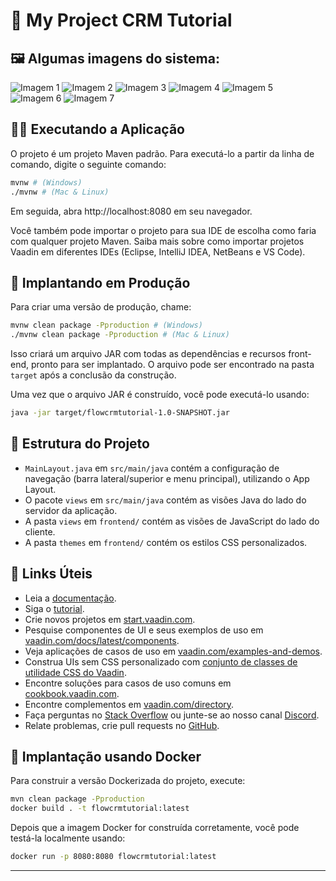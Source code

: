 # 🚀 My Project CRM Tutorial

## 🖼️ Algumas imagens do sistema:

![Imagem 1](https://i.imgur.com/gaDM794.png)
![Imagem 2](https://i.imgur.com/0vGSsXW.png)
![Imagem 3](https://i.imgur.com/Kvm5rOb.png)
![Imagem 4](https://i.imgur.com/YiyUTqq.png)
![Imagem 5](https://i.imgur.com/Z7EfyoH.png)
![Imagem 6](https://i.imgur.com/UqnSC9j.png)
![Imagem 7](https://i.imgur.com/4OG6FIA.png)

## 🏃‍♂️ Executando a Aplicação

O projeto é um projeto Maven padrão. Para executá-lo a partir da linha de comando, digite o seguinte comando:

```bash
mvnw # (Windows)
./mvnw # (Mac & Linux)
```

Em seguida, abra http://localhost:8080 em seu navegador.

Você também pode importar o projeto para sua IDE de escolha como faria com qualquer projeto Maven. Saiba mais sobre como importar projetos Vaadin em diferentes IDEs (Eclipse, IntelliJ IDEA, NetBeans e VS Code).

## 🚀 Implantando em Produção

Para criar uma versão de produção, chame:

```bash
mvnw clean package -Pproduction # (Windows)
./mvnw clean package -Pproduction # (Mac & Linux)
```

Isso criará um arquivo JAR com todas as dependências e recursos front-end, pronto para ser implantado. O arquivo pode ser encontrado na pasta `target` após a conclusão da construção.

Uma vez que o arquivo JAR é construído, você pode executá-lo usando:

```bash
java -jar target/flowcrmtutorial-1.0-SNAPSHOT.jar
```

## 📁 Estrutura do Projeto

- `MainLayout.java` em `src/main/java` contém a configuração de navegação (barra lateral/superior e menu principal), utilizando o App Layout.
- O pacote `views` em `src/main/java` contém as visões Java do lado do servidor da aplicação.
- A pasta `views` em `frontend/` contém as visões de JavaScript do lado do cliente.
- A pasta `themes` em `frontend/` contém os estilos CSS personalizados.

## 🔗 Links Úteis

- Leia a [documentação](https://vaadin.com/docs).
- Siga o [tutorial](https://vaadin.com/docs/latest/tutorial/overview).
- Crie novos projetos em [start.vaadin.com](https://start.vaadin.com/).
- Pesquise componentes de UI e seus exemplos de uso em [vaadin.com/docs/latest/components](https://vaadin.com/docs/latest/components).
- Veja aplicações de casos de uso em [vaadin.com/examples-and-demos](https://vaadin.com/examples-and-demos).
- Construa UIs sem CSS personalizado com [conjunto de classes de utilidade CSS do Vaadin](https://vaadin.com/docs/latest/directory).
- Encontre soluções para casos de uso comuns em [cookbook.vaadin.com](https://cookbook.vaadin.com/).
- Encontre complementos em [vaadin.com/directory](https://vaadin.com/directory).
- Faça perguntas no [Stack Overflow](https://stackoverflow.com/) ou junte-se ao nosso canal [Discord](https://discord.com/invite/vaadin).
- Relate problemas, crie pull requests no [GitHub](https://github.com/vaadin/flow-crud).

## 🐳 Implantação usando Docker

Para construir a versão Dockerizada do projeto, execute:

```bash
mvn clean package -Pproduction
docker build . -t flowcrmtutorial:latest
```

Depois que a imagem Docker for construída corretamente, você pode testá-la localmente usando:

```bash
docker run -p 8080:8080 flowcrmtutorial:latest
```

---
